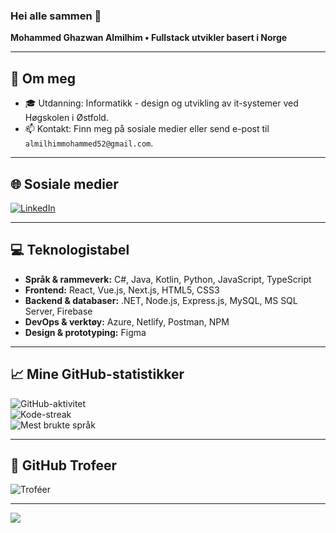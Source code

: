 ### Hei alle sammen 👋

**Mohammed Ghazwan Almilhim • Fullstack utvikler basert i Norge**

---

## 💫 Om meg
- 🎓 Utdanning: Informatikk - design og utvikling av it-systemer ved Høgskolen i Østfold.
- 📫 Kontakt: Finn meg på sosiale medier eller send e-post til `almilhimmohammed52@gmail.com`.  

---

## 🌐 Sosiale medier
[![LinkedIn](https://img.shields.io/badge/LinkedIn-%230077B5.svg?logo=linkedin&logoColor=white)](https://www.linkedin.com/in/mohammed-ghazwan-almilhim/)  

---

## 💻 Teknologistabel
- **Språk & rammeverk:** C#, Java, Kotlin, Python, JavaScript, TypeScript  
- **Frontend:** React, Vue.js, Next.js, HTML5, CSS3  
- **Backend & databaser:** .NET, Node.js, Express.js, MySQL, MS SQL Server, Firebase  
- **DevOps & verktøy:** Azure, Netlify, Postman, NPM  
- **Design & prototyping:** Figma  

---

## 📈 Mine GitHub-statistikker
![GitHub-aktivitet](https://github-readme-stats.vercel.app/api?username=MohammedGhazwanAlmilhim&theme=dark&hide_border=true&include_all_commits=true&count_private=true)  
![Kode-streak](https://github-readme-streak-stats.herokuapp.com/?user=MohammedGhazwanAlmilhim&theme=dark&hide_border=true)  
![Mest brukte språk](https://github-readme-stats.vercel.app/api/top-langs/?username=MohammedGhazwanAlmilhim&theme=dark&hide_border=true&include_all_commits=true&count_private=true&layout=compact)  

---

## 🏅 GitHub Trofeer
![Troféer](https://github-profile-trophy.vercel.app/?username=MohammedGhazwanAlmilhim&theme=onestar&no-frame=true&no-bg=false&margin-w=4)  

---


[![](https://visitcount.itsvg.in/api?id=MohammedGhazwanAlmilhim&label=Visninger&color=12&icon=0&pretty=true)](https://visitcount.itsvg.in)  
